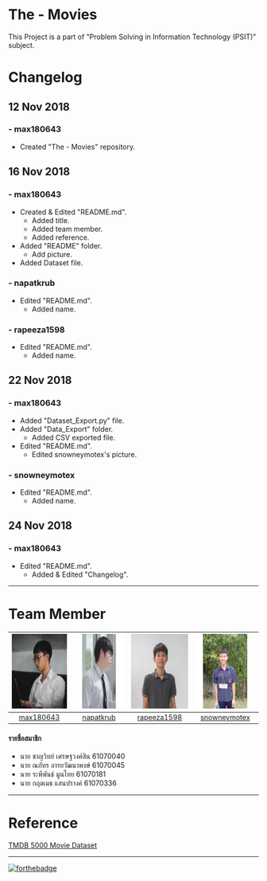 # The - Movies
This Project is a part of "Problem Solving in Information Technology (PSIT)" subject.
# Changelog
## 12 Nov 2018
### - max180643
 - Created "The - Movies" repository.
## 16 Nov 2018
### - max180643
 - Created & Edited "README.md".
    - Added title.
    - Added team member.
    - Added reference.
 - Added "README" folder.
    - Add picture.
 - Added Dataset file.
### - napatkrub
 - Edited "README.md". 
    - Added name.
### - rapeeza1598
 - Edited "README.md".
    - Added name.
## 22 Nov 2018
### - max180643
 - Added "Dataset_Export.py" file.
 - Added "Data_Export" folder.
    - Added CSV exported file.
 - Edited "README.md".
    - Edited snowneymotex's picture.
### - snowneymotex
 - Edited "README.md".
    - Added name.
## 24 Nov 2018
### - max180643
 - Edited "README.md".
    - Added & Edited "Changelog".
_____
# Team Member
|<img src="README/max180643.jpeg" width="150px" height="150px">|<img src="README/napatkrub.jpeg" width="150px" height="150px">|<img src="README/rapeeza1598.jpeg" width="150px" height="150px">|<img src="README/snowneymotex.jpeg" width="150px" height="150px">|
|:-----:|:-----:|:-----:|:-----:|
|[max180643](https://github.com/max180643)|[napatkrub](https://github.com/NAPATKRUP)|[rapeeza1598](https://github.com/rapeeza1598)|[snowneymotex](https://github.com/snowneymotex)|
#### รายชื่อสมาชิก
- นาย ชาญวิทย์ เศรษฐวงศ์สิน 61070040
- นาย ณภัทร อารยวัฒนาพงษ์ 61070045
- นาย ระพีพันธ์ มูนไทย 61070181
- นาย กฤตเมธ แสนปรางค์ 61070336
_____
# Reference
[TMDB 5000 Movie Dataset](https://www.kaggle.com/tmdb/tmdb-movie-metadata)
_____
[![forthebadge](https://forthebadge.com/images/badges/made-with-python.svg)](https://www.python.org/)
